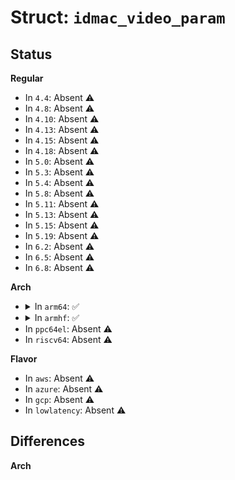 # Struct: <code>idmac_video_param</code>

## Status
<b>Regular</b>
<ul>
<li>
In <code>4.4</code>: Absent ⚠️
</li>
<li>
In <code>4.8</code>: Absent ⚠️
</li>
<li>
In <code>4.10</code>: Absent ⚠️
</li>
<li>
In <code>4.13</code>: Absent ⚠️
</li>
<li>
In <code>4.15</code>: Absent ⚠️
</li>
<li>
In <code>4.18</code>: Absent ⚠️
</li>
<li>
In <code>5.0</code>: Absent ⚠️
</li>
<li>
In <code>5.3</code>: Absent ⚠️
</li>
<li>
In <code>5.4</code>: Absent ⚠️
</li>
<li>
In <code>5.8</code>: Absent ⚠️
</li>
<li>
In <code>5.11</code>: Absent ⚠️
</li>
<li>
In <code>5.13</code>: Absent ⚠️
</li>
<li>
In <code>5.15</code>: Absent ⚠️
</li>
<li>
In <code>5.19</code>: Absent ⚠️
</li>
<li>
In <code>6.2</code>: Absent ⚠️
</li>
<li>
In <code>6.5</code>: Absent ⚠️
</li>
<li>
In <code>6.8</code>: Absent ⚠️
</li>
</ul>
<b>Arch</b>
<ul>
<li>
<details>
<summary>In <code>arm64</code>: ✅</summary>

```c
struct idmac_video_param {
    short unsigned int in_width;
    short unsigned int in_height;
    uint32_t in_pixel_fmt;
    short unsigned int out_width;
    short unsigned int out_height;
    uint32_t out_pixel_fmt;
    short unsigned int out_stride;
    bool graphics_combine_en;
    bool global_alpha_en;
    bool key_color_en;
    enum display_port disp;
    short unsigned int out_left;
    short unsigned int out_top;
};
```
</details>
</li>
<li>
<details>
<summary>In <code>armhf</code>: ✅</summary>

```c
struct idmac_video_param {
    short unsigned int in_width;
    short unsigned int in_height;
    uint32_t in_pixel_fmt;
    short unsigned int out_width;
    short unsigned int out_height;
    uint32_t out_pixel_fmt;
    short unsigned int out_stride;
    bool graphics_combine_en;
    bool global_alpha_en;
    bool key_color_en;
    enum display_port disp;
    short unsigned int out_left;
    short unsigned int out_top;
};
```
</details>
</li>
<li>
In <code>ppc64el</code>: Absent ⚠️
</li>
<li>
In <code>riscv64</code>: Absent ⚠️
</li>
</ul>
<b>Flavor</b>
<ul>
<li>
In <code>aws</code>: Absent ⚠️
</li>
<li>
In <code>azure</code>: Absent ⚠️
</li>
<li>
In <code>gcp</code>: Absent ⚠️
</li>
<li>
In <code>lowlatency</code>: Absent ⚠️
</li>
</ul>

## Differences
<b>Arch</b>
<ul>
</ul>
